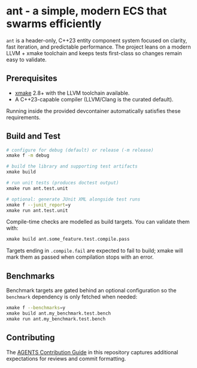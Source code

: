# ant - a simple, modern ECS that swarms efficiently

`ant` is a header-only, C++23 entity component system focused on clarity, fast iteration, and predictable performance. The project leans on a modern LLVM + xmake toolchain and keeps tests first-class so changes remain easy to validate.

## Prerequisites

- [xmake](https://xmake.io/) 2.8+ with the LLVM toolchain available.
- A C++23-capable compiler (LLVM/Clang is the curated default).

Running inside the provided devcontainer automatically satisfies these requirements.

## Build and Test

```bash
# configure for debug (default) or release (-m release)
xmake f -m debug

# build the library and supporting test artifacts
xmake build

# run unit tests (produces doctest output)
xmake run ant.test.unit

# optional: generate JUnit XML alongside test runs
xmake f --junit_report=y
xmake run ant.test.unit
```

Compile-time checks are modelled as build targets. You can validate them with:

```bash
xmake build ant.some_feature.test.compile.pass
```

Targets ending in `.compile.fail` are expected to fail to build; xmake will mark them as passed when compilation stops with an error.

## Benchmarks

Benchmark targets are gated behind an optional configuration so the `benchmark` dependency is only fetched when needed:

```bash
xmake f --benchmarks=y
xmake build ant.my_benchmark.test.bench
xmake run ant.my_benchmark.test.bench
```

## Contributing

The [AGENTS Contribution Guide](AGENTS.md) in this repository captures additional expectations for reviews and commit formatting.
